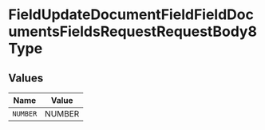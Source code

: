 # FieldUpdateDocumentFieldFieldDocumentsFieldsRequestRequestBody8Type


## Values

| Name     | Value    |
| -------- | -------- |
| `NUMBER` | NUMBER   |